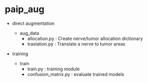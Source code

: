 # paip_aug


- direct augmentation
  - aug_data
    - allocation.py : Create nerve/tumor allocation dictionary
    - traslation.py : Translate a nerve to tumor areas

- training
  - train
    - train.py            : training module
    - confusion_matrix.py : evaluate trained models


